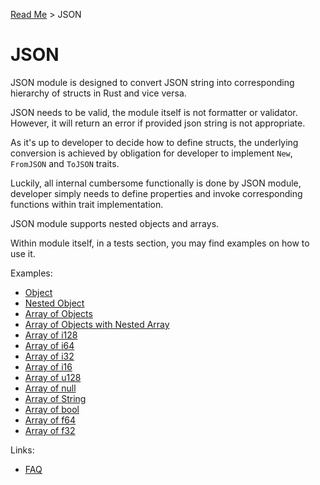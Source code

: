 [Read Me](README.md) > JSON 

# JSON 

JSON module is designed to convert JSON string into corresponding hierarchy of structs in Rust and vice versa.

JSON needs to be valid, the module itself is not formatter or validator. However, it will return an error if provided json string is not appropriate.

As it's up to developer to decide how to define structs, the underlying conversion is achieved by obligation for developer to implement `New`, `FromJSON` and `ToJSON` traits. 

Luckily, all internal cumbersome functionally is done by JSON module, developer simply needs to define properties and invoke corresponding functions within trait implementation.

JSON module supports nested objects and arrays.

Within module itself, in a tests section, you may find examples on how to use it. 

Examples:

- [Object](object/tests/example)
- [Nested Object](object/tests/example_multi_nested_object)
- [Array of Objects](array/tests/example)
- [Array of Objects with Nested Array](array/tests/example_multi_nested_object)
- [Array of i128](array/tests/example_list_i128)
- [Array of i64](array/tests/example_list_i64)
- [Array of i32](array/tests/example_list_i32)
- [Array of i16](array/tests/example_list_i16)
- [Array of u128](array/tests/example_list_u128)
- [Array of null](array/tests/example_list_null)
- [Array of String](array/tests/example_list_string)
- [Array of bool](array/tests/example_list_bool)
- [Array of f64](array/tests/example_list_f64)
- [Array of f32](array/tests/example_list_f32)

Links:
- [FAQ](FAQ.md)



